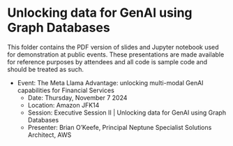 # Unlocking data for GenAI using Graph Databases

This folder contains the PDF version of slides and Jupyter notebook used for demonstration at public events.  These presentations are made available for reference purposes by attendees and all code is sample code and should be treated as such.

* Event: The Meta Llama Advantage: unlocking multi-modal GenAI capabilities for Financial Services
    * Date: Thursday, November 7 2024
    * Location: Amazon JFK14
    * Session: Executive Session II | Unlocking data for GenAI using Graph Databases
    * Presenter: Brian O’Keefe, Principal Neptune Specialist Solutions Architect, AWS

